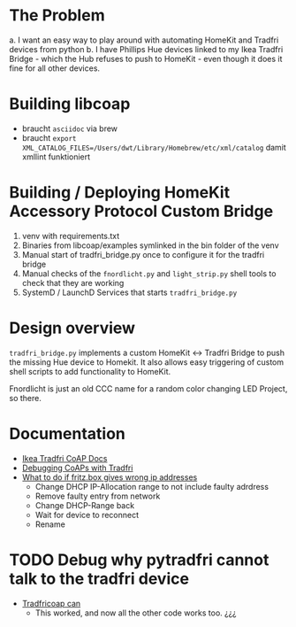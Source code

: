 # The Problem

a. I want an easy way to play around with automating HomeKit and Tradfri devices from python
b. I have Phillips Hue devices linked to my Ikea Tradfri Bridge - which the Hub refuses to push to HomeKit - even though it does it fine for all other devices.

# Building libcoap

- braucht `asciidoc` via brew
- braucht `export XML_CATALOG_FILES=/Users/dwt/Library/Homebrew/etc/xml/catalog` damit xmllint funktioniert

# Building / Deploying HomeKit Accessory Protocol Custom Bridge

1. venv with requirements.txt
1. Binaries from libcoap/examples symlinked in the bin folder of the venv
1. Manual start of tradfri_bridge.py once to configure it for the tradfri bridge
1. Manual checks of the `fnordlicht.py` and `light_strip.py` shell tools to check that they are working
1. SystemD / LaunchD Services that starts `tradfri_bridge.py`

# Design overview

`tradfri_bridge.py` implements a custom HomeKit <-> Tradfri Bridge to push the missing Hue device to Homekit. It also allows easy triggering of custom shell scripts to add functionality to HomeKit.

Fnordlicht is just an old CCC name for a random color changing LED Project, so there.

# Documentation

- [Ikea Tradfri CoAP Docs](https://github.com/glenndehaan/ikea-tradfri-coap-docs)
- [Debugging CoAPs with Tradfri](https://github.com/Jan21493/Debugging-COAPS-with-IKEA-Tradfri-gateway)
- [What to do if fritz.box gives wrong ip addresses](https://marcowue.wordpress.com/2012/07/29/abhilfe-fritzbox-dns-lost-lokale-namen-falsch-auf/)
  - Change DHCP IP-Allocation range to not include faulty adrdress
  - Remove faulty entry from network
  - Change DHCP-Range back
  - Wait for device to reconnect
  - Rename

# TODO Debug why pytradfri cannot talk to the tradfri device

- [Tradfricoap can](https://pypi.org/project/tradfricoap/)
  - This worked, and now all the other code works too. ¿¿¿
